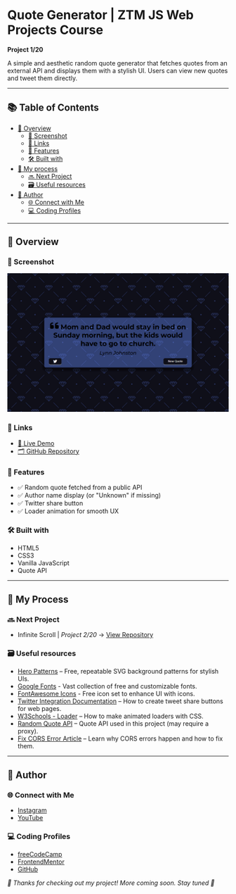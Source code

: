 # Quote Generator | ZTM JS Web Projects Course

**Project 1/20**

A simple and aesthetic random quote generator that fetches quotes from an external API and displays them with a stylish UI. Users can view new quotes and tweet them directly.

---

## 📚 Table of Contents

- [🔎 Overview](#-overview)
  - [📸 Screenshot](#-screenshot)
  - [🔗 Links](#-links)
  - [📌 Features](#-features)
  - [🛠️ Built with](#️-built-with)
- [🧠 My process](#-my-process)
  - [🔜 Next Project](#-next-project)
  - [🗃️ Useful resources](#️-useful-resources)
- [👤 Author](#-author)
  - [🌐 Connect with Me](#-connect-with-me)
  - [💻 Coding Profiles](#-coding-profiles)

---

## 🔎 Overview

### 📸 Screenshot

![Live Preview Screenshot](./assets/screenshot.jpg)

### 🔗 Links

- [🔴 Live Demo](https://dalascript.github.io/quote-generator/)
- [🗂️ GitHub Repository](https://github.com/DalaScript/quote-generator)

### 📌 Features

- ✅ Random quote fetched from a public API
- ✅ Author name display (or "Unknown" if missing)
- ✅ Twitter share button
- ✅ Loader animation for smooth UX

### 🛠️ Built with

- HTML5
- CSS3
- Vanilla JavaScript
- Quote API

---

## 🧠 My Process

### 🔜 Next Project

- Infinite Scroll | *Project 2/20* → [View Repository](https://github.com/DalaScript/infinite-scroll)

### 🗃️ Useful resources

- [Hero Patterns](https://heropatterns.com/) – Free, repeatable SVG background patterns for stylish UIs.
- [Google Fonts](https://fonts.google.com/) - Vast collection of free and customizable fonts.
- [FontAwesome Icons](https://fontawesome.com/icons?d=gallery&q=close&m=free) - Free icon set to enhance UI with icons.
- [Twitter Integration Documentation](https://developer.x.com/en/docs/x-for-websites/tweet-button/guides/web-intent) – How to create tweet share buttons for web pages.
- [W3Schools - Loader](https://www.w3schools.com/howto/howto_css_loader.asp) – How to make animated loaders with CSS.
- [Random Quote API](https://forismatic.com/en/api/) – Quote API used in this project (may require a proxy).
- [Fix CORS Error Article](https://medium.com/@dtkatz/3-ways-to-fix-the-cors-error-and-how-access-control-allow-origin-works-d97d55946d9) – Learn why CORS errors happen and how to fix them.

---

## 👤 Author

### 🌐 Connect with Me

- [Instagram](https://www.instagram.com/DalaScript)
- [YouTube](https://www.youtube.com/@DalaScript)

### 💻 Coding Profiles

- [freeCodeCamp](https://www.freecodecamp.org/DalaScript)
- [FrontendMentor](https://www.frontendmentor.io/profile/DalaScript)
- [GitHub](https://github.com/DalaScript)

*🙌 Thanks for checking out my project! More coming soon. Stay tuned 🚀*
